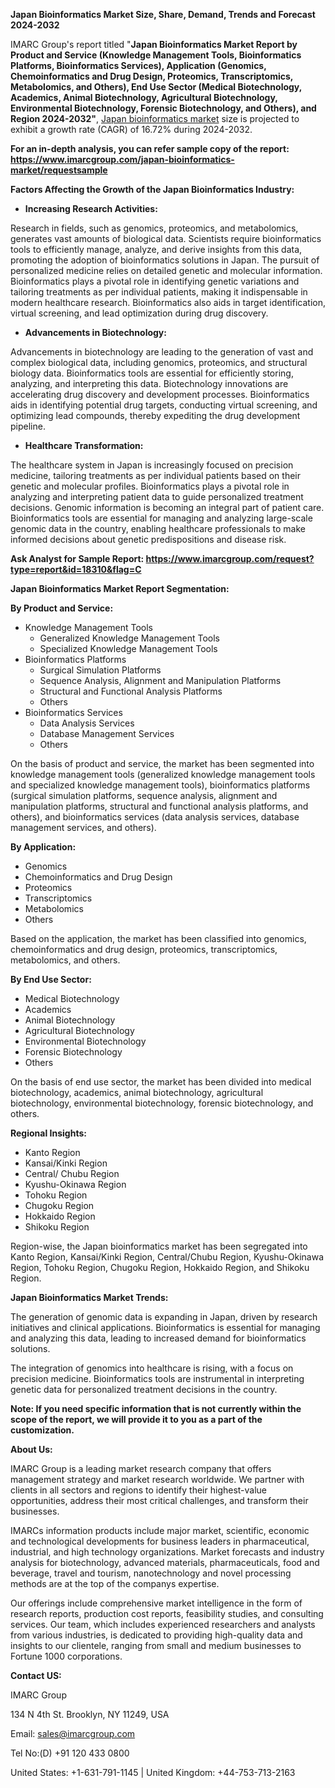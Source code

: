 ﻿**Japan Bioinformatics Market Size, Share, Demand, Trends and Forecast 2024-2032**

IMARC Group's report titled "**Japan Bioinformatics Market Report by Product and Service (Knowledge Management Tools, Bioinformatics Platforms, Bioinformatics Services), Application (Genomics, Chemoinformatics and Drug Design, Proteomics, Transcriptomics, Metabolomics, and Others), End Use Sector (Medical Biotechnology, Academics, Animal Biotechnology, Agricultural Biotechnology, Environmental Biotechnology, Forensic Biotechnology, and Others), and Region 2024-2032"**, [Japan bioinformatics market](https://www.imarcgroup.com/japan-bioinformatics-market) size is projected to exhibit a growth rate (CAGR) of 16.72% during 2024-2032.

**For an in-depth analysis, you can refer sample copy of the report: <https://www.imarcgroup.com/japan-bioinformatics-market/requestsample>**

**Factors Affecting the Growth of the Japan Bioinformatics Industry:**

- **Increasing Research Activities:**

Research in fields, such as genomics, proteomics, and metabolomics, generates vast amounts of biological data. Scientists require bioinformatics tools to efficiently manage, analyze, and derive insights from this data, promoting the adoption of bioinformatics solutions in Japan. The pursuit of personalized medicine relies on detailed genetic and molecular information. Bioinformatics plays a pivotal role in identifying genetic variations and tailoring treatments as per individual patients, making it indispensable in modern healthcare research. Bioinformatics also aids in target identification, virtual screening, and lead optimization during drug discovery.

- **Advancements in Biotechnology:**

Advancements in biotechnology are leading to the generation of vast and complex biological data, including genomics, proteomics, and structural biology data. Bioinformatics tools are essential for efficiently storing, analyzing, and interpreting this data. Biotechnology innovations are accelerating drug discovery and development processes. Bioinformatics aids in identifying potential drug targets, conducting virtual screening, and optimizing lead compounds, thereby expediting the drug development pipeline.

- **Healthcare Transformation:**

The healthcare system in Japan is increasingly focused on precision medicine, tailoring treatments as per individual patients based on their genetic and molecular profiles. Bioinformatics plays a pivotal role in analyzing and interpreting patient data to guide personalized treatment decisions. Genomic information is becoming an integral part of patient care. Bioinformatics tools are essential for managing and analyzing large-scale genomic data in the country, enabling healthcare professionals to make informed decisions about genetic predispositions and disease risk.

**Ask Analyst for Sample Report: <https://www.imarcgroup.com/request?type=report&id=18310&flag=C>**

**Japan Bioinformatics Market Report Segmentation:**

**By Product and Service:**

- Knowledge Management Tools
  - Generalized Knowledge Management Tools
  - Specialized Knowledge Management Tools
- Bioinformatics Platforms
  - Surgical Simulation Platforms
  - Sequence Analysis, Alignment and Manipulation Platforms
  - Structural and Functional Analysis Platforms
  - Others
- Bioinformatics Services
  - Data Analysis Services
  - Database Management Services
  - Others

On the basis of product and service, the market has been segmented into knowledge management tools (generalized knowledge management tools and specialized knowledge management tools), bioinformatics platforms (surgical simulation platforms, sequence analysis, alignment and manipulation platforms, structural and functional analysis platforms, and others), and bioinformatics services (data analysis services, database management services, and others).

**By Application:**

- Genomics
- Chemoinformatics and Drug Design
- Proteomics
- Transcriptomics
- Metabolomics
- Others

Based on the application, the market has been classified into genomics, chemoinformatics and drug design, proteomics, transcriptomics, metabolomics, and others.

**By End Use Sector:**

- Medical Biotechnology
- Academics 
- Animal Biotechnology
- Agricultural Biotechnology
- Environmental Biotechnology
- Forensic Biotechnology
- Others

On the basis of end use sector, the market has been divided into medical biotechnology, academics, animal biotechnology, agricultural biotechnology, environmental biotechnology, forensic biotechnology, and others.

**Regional Insights:**

- Kanto Region
- Kansai/Kinki Region
- Central/ Chubu Region
- Kyushu-Okinawa Region
- Tohoku Region
- Chugoku Region
- Hokkaido Region
- Shikoku Region

Region-wise, the Japan bioinformatics market has been segregated into Kanto Region, Kansai/Kinki Region, Central/Chubu Region, Kyushu-Okinawa Region, Tohoku Region, Chugoku Region, Hokkaido Region, and Shikoku Region.

**Japan Bioinformatics Market Trends:**

The generation of genomic data is expanding in Japan, driven by research initiatives and clinical applications. Bioinformatics is essential for managing and analyzing this data, leading to increased demand for bioinformatics solutions.

The integration of genomics into healthcare is rising, with a focus on precision medicine. Bioinformatics tools are instrumental in interpreting genetic data for personalized treatment decisions in the country.

**Note: If you need specific information that is not currently within the scope of the report, we will provide it to you as a part of the customization.**

**About Us:**

IMARC Group is a leading market research company that offers management strategy and market research worldwide. We partner with clients in all sectors and regions to identify their highest-value opportunities, address their most critical challenges, and transform their businesses.

IMARCs information products include major market, scientific, economic and technological developments for business leaders in pharmaceutical, industrial, and high technology organizations. Market forecasts and industry analysis for biotechnology, advanced materials, pharmaceuticals, food and beverage, travel and tourism, nanotechnology and novel processing methods are at the top of the companys expertise.

Our offerings include comprehensive market intelligence in the form of research reports, production cost reports, feasibility studies, and consulting services. Our team, which includes experienced researchers and analysts from various industries, is dedicated to providing high-quality data and insights to our clientele, ranging from small and medium businesses to Fortune 1000 corporations.

**Contact US:**

IMARC Group

134 N 4th St. Brooklyn, NY 11249, USA

Email: sales@imarcgroup.com

Tel No:(D) +91 120 433 0800

United States: +1-631-791-1145 | United Kingdom: +44-753-713-2163
